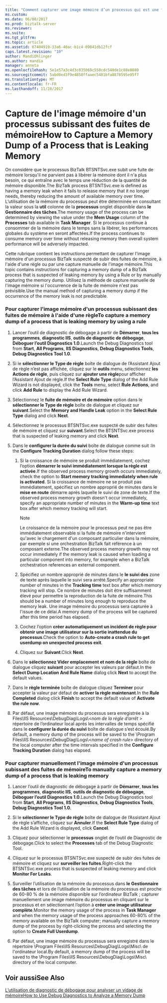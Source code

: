 ```yaml
---
title: "Comment capturer une image mémoire d’un processus qui est une fuite de mémoire | Documents Microsoft"
ms.custom: 
ms.date: 06/08/2017
ms.prod: biztalk-server
ms.reviewer: 
ms.suite: 
ms.tgt_pltfrm: 
ms.topic: article
ms.assetid: 67404919-33a6-40ac-b1c4-09841db12fcf
caps.latest.revision: "10"
author: MandiOhlinger
ms.author: mandia
manager: anneta
ms.openlocfilehash: 5e1e57a3c4d3c035069c550cdc540de1c88e8880
ms.sourcegitcommit: 5abd0ed3f9e4858ffaaec5481bfa8878595e95f7
ms.translationtype: MT
ms.contentlocale: fr-FR
ms.lasthandoff: 11/28/2017
---
```

# <a name="how-to-capture-a-memory-dump-of-a-process-that-is-leaking-memory"></a><span data-ttu-id="13865-102">Capture de l'image mémoire d'un processus subissant des fuites de mémoire</span><span class="sxs-lookup"><span data-stu-id="13865-102">How to Capture a Memory Dump of a Process that is Leaking Memory</span></span>
<span data-ttu-id="13865-103">On considère que le processus BizTalk BTSNTSvc.exe subit une fuite de mémoire lorsqu'il ne parvient pas à libérer la mémoire dont il n'a plus besoin, ce qui entraîne avec le temps une réduction de la quantité de mémoire disponible.</span><span class="sxs-lookup"><span data-stu-id="13865-103">The BizTalk process BTSNTSvc.exe is defined as having a memory leak when it fails to release memory that it no longer needs, thereby reducing the amount of available memory over time.</span></span> <span data-ttu-id="13865-104">L’utilisation de la mémoire du processus peut être déterminée en consultant la valeur sous la **util** colonne de la **processus** onglet disponible dans **le Gestionnaire des tâches**.</span><span class="sxs-lookup"><span data-stu-id="13865-104">The memory usage of the process can be determined by viewing the value under the **Mem Usage** column of the **Processes** tab available in **Task Manager**.</span></span> <span data-ttu-id="13865-105">Si le processus continue à consommer de la mémoire dans le temps sans la libérer, les performances globales du système en seront affectées.</span><span class="sxs-lookup"><span data-stu-id="13865-105">If the process continues to consume memory over time without releasing memory then overall system performance will be adversely impacted.</span></span>  
  
 <span data-ttu-id="13865-106">Cette rubrique contient les instructions permettant de capturer l'image mémoire d'un processus BizTalk suspecté de subir des fuites de mémoire, à l'aide d'une règle ou par une capture manuelle de l'image mémoire.</span><span class="sxs-lookup"><span data-stu-id="13865-106">This topic contains instructions for capturing a memory dump of a BizTalk process that is suspected of leaking memory by using a Rule or by manually capturing the memory dump.</span></span> <span data-ttu-id="13865-107">Utilisez la méthode de capture manuelle de l'image mémoire si l'occurrence de la fuite de mémoire n'est pas prévisible.</span><span class="sxs-lookup"><span data-stu-id="13865-107">Use the manual method of capturing a memory dump if the occurrence of the memory leak is not predictable.</span></span>  
  
### <a name="to-capture-a-memory-dump-of-a-process-that-is-leaking-memory-by-using-a-rule"></a><span data-ttu-id="13865-108">Pour capturer l'image mémoire d'un processus subissant des fuites de mémoire à l'aide d'une règle</span><span class="sxs-lookup"><span data-stu-id="13865-108">To capture a memory dump of a process that is leaking memory by using a rule</span></span>  
  
1.  <span data-ttu-id="13865-109">Lancer l’outil de diagnostic de débogage à partir de **Démarrer**, **tous les programmes**, **diagnostic IIS**, **outils de diagnostic de débogage**, **Déboguer l’outil Diagnostics 1.0**.</span><span class="sxs-lookup"><span data-stu-id="13865-109">Launch the Debug Diagnostics tool from **Start**, **All Programs**, **IIS Diagnostics**, **Debug Diagnostics Tools**, **Debug Diagnostics Tool 1.0**.</span></span>  
  
2.  <span data-ttu-id="13865-110">Si le **sélectionner le Type de règle** boîte de dialogue de l’Assistant Ajout de règle n’est pas affichée, cliquez sur le **outils** menu, sélectionnez **les Actions de règle**, puis cliquez sur **ajouter une règle**pour afficher l’Assistant Ajout de règle.</span><span class="sxs-lookup"><span data-stu-id="13865-110">If the **Select Rule Type** dialog of the Add Rule Wizard is not displayed, click the **Tools** menu, select **Rule Actions**, and click **Add Rule** to display the Add Rule Wizard.</span></span>  
  
3.  <span data-ttu-id="13865-111">Sélectionnez le **fuite de mémoire et de mémoire** option dans le **sélectionner le Type de règle** boîte de dialogue et cliquez sur **suivant**.</span><span class="sxs-lookup"><span data-stu-id="13865-111">Select the **Memory and Handle Leak** option in the **Select Rule Type** dialog and click **Next**.</span></span>  
  
4.  <span data-ttu-id="13865-112">Sélectionnez le processus BTSNTSvc.exe suspecté de subir des fuites de mémoire et cliquez sur **suivant**.</span><span class="sxs-lookup"><span data-stu-id="13865-112">Select the BTSNTSvc.exe process that is suspected of leaking memory and click **Next**.</span></span>  
  
5.  <span data-ttu-id="13865-113">Dans le **configurer la durée du suivi** boîte de dialogue comme suit :</span><span class="sxs-lookup"><span data-stu-id="13865-113">In the **Configure Tracking Duration** dialog follow these steps:</span></span>  
  
    1.  <span data-ttu-id="13865-114">Si la croissance de mémoire se produit immédiatement, cochez l’option **démarrer le suivi immédiatement lorsque la règle est activée**.</span><span class="sxs-lookup"><span data-stu-id="13865-114">If the observed process memory growth occurs immediately, check the option to **Start memory tracking immediately when rule is activated**.</span></span> <span data-ttu-id="13865-115">Si la croissance de mémoire ne se produit pas immédiatement, spécifiez un nombre approprié de minutes dans le **mise en route** démarre après laquelle le suivi de zone de texte.</span><span class="sxs-lookup"><span data-stu-id="13865-115">If the observed process memory growth doesn't occur immediately, specify an appropriate number of minutes in the **Warm-up time** text box after which memory tracking will start.</span></span>  
  
        > [!NOTE]
        >  <span data-ttu-id="13865-116">Le croissance de la mémoire pour le processus peut ne pas être immédiatement observable si la fuite de mémoire n'intervient qu'avec le chargement d'un composant particulier dans la mémoire, par exemple si une orchestration BizTalk fait référence à un composant externe.</span><span class="sxs-lookup"><span data-stu-id="13865-116">The observed process memory growth may not occur immediately if the memory leak is caused when loading a particular component into memory, for example when a BizTalk orchestration references an external component.</span></span>  
  
    2.  <span data-ttu-id="13865-117">Spécifiez un nombre approprié de minutes dans le **le suivi des** zone de texte après laquelle le suivi sera arrêté.</span><span class="sxs-lookup"><span data-stu-id="13865-117">Specify an appropriate number of minutes in the **Tracking time** text box after which memory tracking will stop.</span></span> <span data-ttu-id="13865-118">Ce nombre de minutes doit être suffisamment élevé pour permettre la reproduction de la fuite de mémoire.</span><span class="sxs-lookup"><span data-stu-id="13865-118">This should be a number of minutes long enough to reproduce the memory leak.</span></span> <span data-ttu-id="13865-119">Une image mémoire du processus sera capturée à l'issue de ce délai.</span><span class="sxs-lookup"><span data-stu-id="13865-119">A memory dump of the process will be captured after this time period has elapsed.</span></span>  
  
    3.  <span data-ttu-id="13865-120">Cochez l’option **créer automatiquement un incident de règle pour obtenir une image utilisateur sur la sortie inattendue du processus**.</span><span class="sxs-lookup"><span data-stu-id="13865-120">Check the option to **Auto-create a crash rule to get userdump on unexpected process exit**.</span></span>  
  
    4.  <span data-ttu-id="13865-121">Cliquez sur **Suivant**.</span><span class="sxs-lookup"><span data-stu-id="13865-121">Click **Next**.</span></span>  
  
6.  <span data-ttu-id="13865-122">Dans le **sélectionnez Vider emplacement et nom de la règle** boîte de dialogue cliquez **suivant** pour accepter les valeurs par défaut.</span><span class="sxs-lookup"><span data-stu-id="13865-122">In the **Select Dump Location And Rule Name** dialog click **Next** to accept the default values.</span></span>  
  
7.  <span data-ttu-id="13865-123">Dans le **règle terminée** boîte de dialogue cliquez **Terminer** pour accepter la valeur par défaut de **activer la règle maintenant**.</span><span class="sxs-lookup"><span data-stu-id="13865-123">In the **Rule Completed** dialog click **Finish** to accept the default value of **Activate the rule now**.</span></span>  
  
8.  <span data-ttu-id="13865-124">Par défaut, une image mémoire du processus sera enregistrée à la Files\IIS Resources\DebugDiag\Logs\\<*nom de la règle d’arrêt* \> répertoire de l’ordinateur local après les intervalles de temps spécifié dans le **configurer la durée du suivi** boîte de dialogue s’est écoulé.</span><span class="sxs-lookup"><span data-stu-id="13865-124">By default, a memory dump of the process will be saved to the \Program Files\IIS Resources\DebugDiag\Logs\\<*name of crash rule*\> directory of the local computer after the time intervals specified in the **Configure Tracking Duration** dialog has elapsed.</span></span>  
  
### <a name="to-manually-capture-a-memory-dump-of-a-process-that-is-leaking-memory"></a><span data-ttu-id="13865-125">Pour capturer manuellement l'image mémoire d'un processus subissant des fuites de mémoire</span><span class="sxs-lookup"><span data-stu-id="13865-125">To manually capture a memory dump of a process that is leaking memory</span></span>  
  
1.  <span data-ttu-id="13865-126">Lancer l’outil de diagnostic de débogage à partir de **Démarrer**, **tous les programmes**, **diagnostic IIS**, **outils de diagnostic de débogage**, **Déboguer l’outil Diagnostics 1.0**.</span><span class="sxs-lookup"><span data-stu-id="13865-126">Launch the Debug Diagnostics tool from **Start**, **All Programs**, **IIS Diagnostics**, **Debug Diagnostics Tools**, **Debug Diagnostics Tool 1.0**.</span></span>  
  
2.  <span data-ttu-id="13865-127">Si le **sélectionner le Type de règle** boîte de dialogue de l’Assistant Ajout de règle s’affiche, cliquez sur **Annuler**.</span><span class="sxs-lookup"><span data-stu-id="13865-127">If the **Select Rule Type** dialog of the Add Rule Wizard is displayed, click **Cancel**.</span></span>  
  
3.  <span data-ttu-id="13865-128">Cliquez pour sélectionner le **processus** onglet de l’outil de Diagnostic de débogage.</span><span class="sxs-lookup"><span data-stu-id="13865-128">Click to select the **Processes** tab of the Debug Diagnostic Tool.</span></span>  
  
4.  <span data-ttu-id="13865-129">Cliquez sur le processus BTSNTSvc.exe suspecté de subir des fuites de mémoire et cliquez sur **surveiller les fuites**.</span><span class="sxs-lookup"><span data-stu-id="13865-129">Right-click the BTSNTSvc.exe process that is suspected of leaking memory and click **Monitor For Leaks**.</span></span>  
  
5.  <span data-ttu-id="13865-130">Surveiller l’utilisation de la mémoire du processus dans **le Gestionnaire des tâches** et lors de l’utilisation de la mémoire du processus est proche de 60-80 % de la mémoire disponible sur l’ordinateur BizTalk ; capturer manuellement une image mémoire du processus en cliquant sur le processus et en sélectionnant l’option à **créer une image utilisateur complète**.</span><span class="sxs-lookup"><span data-stu-id="13865-130">Monitor the memory usage of the process in **Task Manager** and when the memory usage of the process approaches 60-80% of the memory available on the BizTalk computer; manually capture a memory dump of the process by right-clicking the process and selecting the option to **Create Full Userdump**.</span></span>  
  
6.  <span data-ttu-id="13865-131">Par défaut, une image mémoire du processus sera enregistré dans le répertoire \Program Files\IIS Resources\DebugDiag\Logs\Misc\ de l'ordinateur local.</span><span class="sxs-lookup"><span data-stu-id="13865-131">By default, a memory dump of the process will be saved to the \Program Files\IIS Resources\DebugDiag\Logs\Misc\ directory of the local computer.</span></span>  
  
## <a name="see-also"></a><span data-ttu-id="13865-132">Voir aussi</span><span class="sxs-lookup"><span data-stu-id="13865-132">See Also</span></span>  
 [<span data-ttu-id="13865-133">L’utilisation de diagnostic de débogage pour analyser un vidage de mémoire</span><span class="sxs-lookup"><span data-stu-id="13865-133">How to Use Debug Diagnostics to Analyze a Memory Dump</span></span>](../core/how-to-use-debug-diagnostics-to-analyze-a-memory-dump.md)